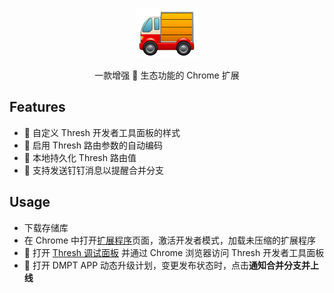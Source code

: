 <p align="center">
  <img style="width: 100px;" src="./src/assets/logo.png" alt="logo.png" />
</p>
<p align="center">一款增强 🧱 生态功能的 Chrome 扩展</p>

## Features

- 💄 自定义 Thresh 开发者工具面板的样式
- 🔄 启用 Thresh 路由参数的自动编码
- 📂 本地持久化 Thresh 路由值
- 📢 支持发送钉钉消息以提醒合并分支

## Usage

- 下载存储库
- 在 Chrome 中打开[扩展程序](chrome://extensions/)页面，激活开发者模式，加载未压缩的扩展程序
- 🚩 打开 [Thresh 调试面板](http://localhost:9003/devtool/) 并通过 Chrome 浏览器访问 Thresh 开发者工具面板
- 🚩 打开 DMPT APP 动态升级计划，变更发布状态时，点击**通知合并分支并上线**